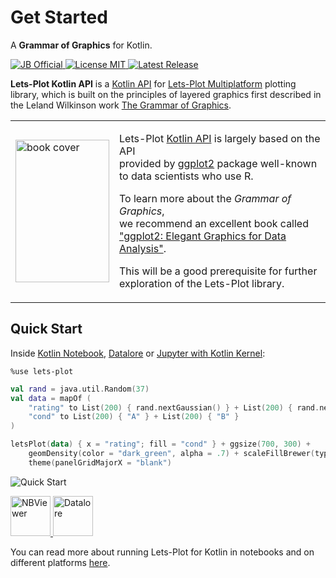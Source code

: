 # Get Started

A **Grammar of Graphics** for Kotlin.

<p>
    <a href="https://confluence.jetbrains.com/display/ALL/JetBrains+on+GitHub">
        <img src="https://jb.gg/badges/official-flat-square.svg" alt="JB Official" style="inline"/>
    </a>
    <a href="https://raw.githubusercontent.com/JetBrains/lets-plot-kotlin/master/LICENSE">
        <img src="https://img.shields.io/github/license/JetBrains/lets-plot-kotlin?style=flat-square&color=yellow" alt="License MIT" style="inline"/>
    </a>
    <a href="https://github.com/JetBrains/lets-plot-kotlin/releases/latest">
        <img src="https://img.shields.io/github/v/release/JetBrains/lets-plot-kotlin" alt="Latest Release" style="inline"/>
    </a>
</p>

**Lets-Plot Kotlin API** is a [Kotlin API](%api_reference%) for [Lets-Plot Multiplatform](https://github.com/JetBrains/lets-plot) plotting library, which is built on the principles of layered graphics first described in the Leland Wilkinson work [The Grammar of Graphics](https://www.goodreads.com/book/show/2549408.The_Grammar_of_Graphics).

<table>
    <tr>
        <td>
            <a href="https://ggplot2-book.org/index.html"> 
               <img src="ggplot2-elegant-graphics-for-data-analysis.jpeg" alt="book cover" width="150" height="228" style="inline"/>
            </a>
        </td>
        <td>
            <p>
                Lets-Plot <a href="%api_reference%">Kotlin API</a> is largely based on the API<br/>
                provided by <a href="https://ggplot2.tidyverse.org/">ggplot2</a> package well-known to data scientists who use R.
            </p>
            <p>
                To learn more about the <i>Grammar of Graphics</i>,<br/>
                we recommend an excellent book called<br/>
                <a href="https://ggplot2-book.org/index.html">"ggplot2: Elegant Graphics for Data Analysis"</a>.
            </p> 
            <p>
                This will be a good prerequisite for further exploration of the Lets-Plot library.
            </p>
        </td>  
    </tr>
</table>


## Quick Start

Inside [Kotlin Notebook](https://plugins.jetbrains.com/plugin/16340-kotlin-notebook), [Datalore](https://datalore.jetbrains.com/) or [Jupyter with Kotlin Kernel](https://github.com/Kotlin/kotlin-jupyter#readme):

```
%use lets-plot
```

```kotlin
val rand = java.util.Random(37)
val data = mapOf (
    "rating" to List(200) { rand.nextGaussian() } + List(200) { rand.nextGaussian() * 1.5 + 1 },
    "cond" to List(200) { "A" } + List(200) { "B" }
)

letsPlot(data) { x = "rating"; fill = "cond" } + ggsize(700, 300) +
    geomDensity(color = "dark_green", alpha = .7) + scaleFillBrewer(type = "seq") +
    theme(panelGridMajorX = "blank")
```

![Quick Start](quickstart.png)

<p>
    <a href="%nb-nbviewer-quickstart%">
        <img alt="NBViewer" src="jupyter.svg" height="64" style="inline"/>
    </a>
    <a href="%nb-datalore-quickstart%">
        <img alt="Datalore" src="datalore.svg" height="64" style="inline"/>
    </a>
</p>

You can read more about running Lets-Plot for Kotlin in notebooks and on different platforms [here](https://github.com/JetBrains/lets-plot-kotlin#usage).